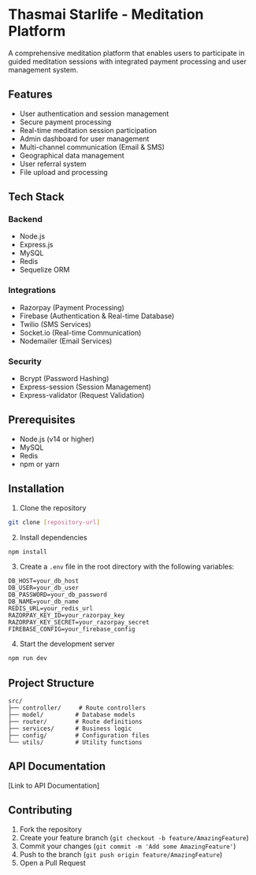# Thasmai Starlife - Meditation Platform

A comprehensive meditation platform that enables users to participate in guided meditation sessions with integrated payment processing and user management system.

## Features

- User authentication and session management
- Secure payment processing
- Real-time meditation session participation
- Admin dashboard for user management
- Multi-channel communication (Email & SMS)
- Geographical data management
- User referral system
- File upload and processing

## Tech Stack

### Backend
- Node.js
- Express.js
- MySQL
- Redis
- Sequelize ORM

### Integrations
- Razorpay (Payment Processing)
- Firebase (Authentication & Real-time Database)
- Twilio (SMS Services)
- Socket.io (Real-time Communication)
- Nodemailer (Email Services)

### Security
- Bcrypt (Password Hashing)
- Express-session (Session Management)
- Express-validator (Request Validation)

## Prerequisites

- Node.js (v14 or higher)
- MySQL
- Redis
- npm or yarn

## Installation

1. Clone the repository
```bash
git clone [repository-url]
```

2. Install dependencies
```bash
npm install
```

3. Create a `.env` file in the root directory with the following variables:
```
DB_HOST=your_db_host
DB_USER=your_db_user
DB_PASSWORD=your_db_password
DB_NAME=your_db_name
REDIS_URL=your_redis_url
RAZORPAY_KEY_ID=your_razorpay_key
RAZORPAY_KEY_SECRET=your_razorpay_secret
FIREBASE_CONFIG=your_firebase_config
```

4. Start the development server
```bash
npm run dev
```

## Project Structure

```
src/
├── controller/     # Route controllers
├── model/         # Database models
├── router/        # Route definitions
├── services/      # Business logic
├── config/        # Configuration files
└── utils/         # Utility functions
```

## API Documentation

[Link to API Documentation]

## Contributing

1. Fork the repository
2. Create your feature branch (`git checkout -b feature/AmazingFeature`)
3. Commit your changes (`git commit -m 'Add some AmazingFeature'`)
4. Push to the branch (`git push origin feature/AmazingFeature`)
5. Open a Pull Request

